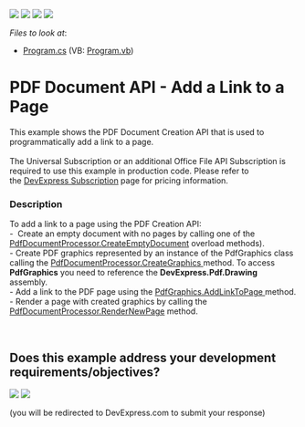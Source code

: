 <!-- default badges list -->
![](https://img.shields.io/endpoint?url=https://codecentral.devexpress.com/api/v1/VersionRange/128595263/17.1.3%2B)
[![](https://img.shields.io/badge/Open_in_DevExpress_Support_Center-FF7200?style=flat-square&logo=DevExpress&logoColor=white)](https://supportcenter.devexpress.com/ticket/details/T494761)
[![](https://img.shields.io/badge/📖_How_to_use_DevExpress_Examples-e9f6fc?style=flat-square)](https://docs.devexpress.com/GeneralInformation/403183)
[![](https://img.shields.io/badge/💬_Leave_Feedback-feecdd?style=flat-square)](#does-this-example-address-your-development-requirementsobjectives)
<!-- default badges end -->
<!-- default file list -->
*Files to look at*:

* [Program.cs](./CS/AddLinkToPage/Program.cs) (VB: [Program.vb](./VB/AddLinkToPage/Program.vb))
<!-- default file list end -->
# PDF Document API - Add a Link to a Page


This example shows the PDF Document Creation API that is used to programmatically add a link to a page.<br><br>The Universal Subscription or an additional Office File API Subscription is required to use this example in production code. Please refer to the <a href="https://www.devexpress.com/Subscriptions/">DevExpress Subscription</a> page for pricing information.


<h3>Description</h3>

To add a link to a page using the PDF Creation API:<br>-&nbsp; Create an empty document with no pages by calling one of the <a href="https://documentation.devexpress.com/#DocumentServer/DevExpressPdfPdfDocumentProcessor_CreateEmptyDocumenttopic(FQQ7tw)">PdfDocumentProcessor.CreateEmptyDocument</a> overload methods). <br>- Create PDF graphics represented by an instance of the PdfGraphics class calling the <a href="https://documentation.devexpress.com/#DocumentServer/DevExpressPdfPdfDocumentProcessor_CreateGraphicstopic">PdfDocumentProcessor.CreateGraphics </a>method. To access <strong>PdfGraphics</strong> you need to reference the <strong>DevExpress.Pdf.Drawing</strong> assembly. <br>- Add a link to the PDF page using the <a href="https://documentation.devexpress.com/#CoreLibraries/DevExpressPdfPdfGraphics_AddLinkToPagetopic">PdfGraphics.AddLinkToPage </a>method.<br>- Render a page with created graphics by calling the <a href="https://documentation.devexpress.com/#DocumentServer/DevExpressPdfPdfDocumentProcessor_RenderNewPagetopic">PdfDocumentProcessor.RenderNewPage</a> method.

<br/>


<!-- feedback -->
## Does this example address your development requirements/objectives?

[<img src="https://www.devexpress.com/support/examples/i/yes-button.svg"/>](https://www.devexpress.com/support/examples/survey.xml?utm_source=github&utm_campaign=pdf-document-api-add-link-to-page&~~~was_helpful=yes) [<img src="https://www.devexpress.com/support/examples/i/no-button.svg"/>](https://www.devexpress.com/support/examples/survey.xml?utm_source=github&utm_campaign=pdf-document-api-add-link-to-page&~~~was_helpful=no)

(you will be redirected to DevExpress.com to submit your response)
<!-- feedback end -->
